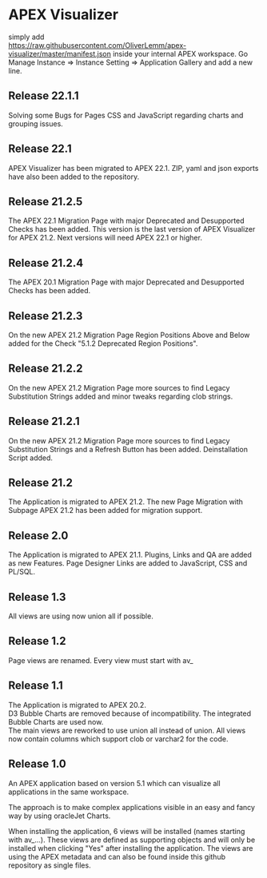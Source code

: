 # APEX Visualizer
simply add <br>
https://raw.githubusercontent.com/OliverLemm/apex-visualizer/master/manifest.json
inside your internal APEX workspace. Go Manage Instance => Instance Setting => Application Gallery and add a new line.

## Release 22.1.1
Solving some Bugs for Pages CSS and JavaScript regarding charts and grouping issues.

## Release 22.1
APEX Visualizer has been migrated to APEX 22.1. ZIP, yaml and json exports have also been added to the repository.

## Release 21.2.5
The APEX 22.1 Migration Page with major Deprecated and Desupported Checks has been added. This version is the last version of APEX Visualizer for APEX 21.2. Next versions will need APEX 22.1 or higher.

## Release 21.2.4
The APEX 20.1 Migration Page with major Deprecated and Desupported Checks has been added.

## Release 21.2.3
On the new APEX 21.2 Migration Page Region Positions Above and Below added for the Check "5.1.2 Deprecated Region Positions". 

## Release 21.2.2
On the new APEX 21.2 Migration Page more sources to find Legacy Substitution Strings added and minor tweaks regarding clob strings.

## Release 21.2.1
On the new APEX 21.2 Migration Page more sources to find Legacy Substitution Strings and a Refresh Button has been added.
Deinstallation Script added.

## Release 21.2
The Application is migrated to APEX 21.2.
The new Page Migration with Subpage APEX 21.2 has been added for migration support.

## Release 2.0
The Application is migrated to APEX 21.1.
Plugins, Links and QA are added as new Features.
Page Designer Links are added to JavaScript, CSS and PL/SQL.

## Release 1.3
All views are using now union all if possible.

## Release 1.2
Page views are renamed. Every view must start with av_

## Release 1.1
The Application is migrated to APEX 20.2.  
D3 Bubble Charts are removed because of incompatibility. The integrated Bubble Charts are used now.  
The main views are reworked to use union all instead of union. All views now contain columns which support clob or varchar2 for the code.

## Release 1.0  
An APEX application based on version 5.1 which can visualize all applications in the same workspace.

The approach is to make complex applications visible in an easy and fancy way by using oracleJet Charts.

When installing the application, 6 views will be installed (names starting with av_...). These views are defined as supporting objects and will only be installed when clicking "Yes" after installing the application.
The views are using the APEX metadata and can also be found inside this github repository as single files.
